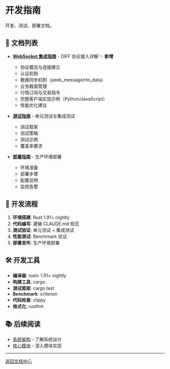 # 开发指南

开发、测试、部署文档。

## 📄 文档列表

- **[WebSocket 集成指南](websocket_integration.md)** - DIFF 协议接入详解 ✨ **新增**
  - 协议概览与连接建立
  - 认证机制
  - 数据同步机制（peek_message/rtn_data）
  - 业务截面管理
  - 行情订阅与交易指令
  - 完整客户端实现示例（Python/JavaScript）
  - 性能优化建议

- **[测试指南](testing.md)** - 单元测试与集成测试
  - 测试框架
  - 测试策略
  - 测试示例
  - 覆盖率要求

- **[部署指南](deployment.md)** - 生产环境部署
  - 环境准备
  - 部署步骤
  - 配置说明
  - 监控告警

## 🎯 开发流程

1. **环境搭建**: Rust 1.91+ nightly
2. **代码编写**: 遵循 CLAUDE.md 规范
3. **测试验证**: 单元测试 + 集成测试
4. **性能测试**: Benchmark 验证
5. **部署发布**: 生产环境部署

## 🛠️ 开发工具

- **编译器**: rustc 1.91+ nightly
- **构建工具**: cargo
- **测试框架**: cargo test
- **Benchmark**: criterion
- **代码检查**: clippy
- **格式化**: rustfmt

## 📚 后续阅读

- [系统架构](../02_architecture/) - 了解系统设计
- [核心模块](../03_core_modules/) - 深入模块实现

---

[返回文档中心](../README.md)
